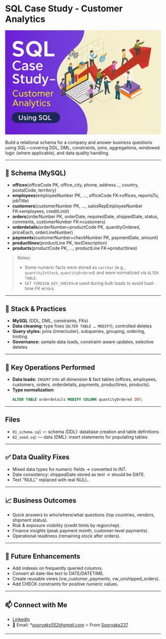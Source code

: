 # SQL Case Study - Customer Analytics

![SQL Case Study - Customer Analytics](https://github.com/Sooryaks237/Sooryaks237.github.io/blob/main/assets/img/portfolio/sql-case-study-customer-analytics.png)

Build a relational schema for a company and answer business questions using SQL—covering DDL, DML, constraints, joins, aggregations, windowed logic (where applicable), and data quality handling.

---

## 🧱 Schema (MySQL)
- **offices**(officeCode PK, office_city, phone, address…, country, postalCode, territory)  
- **employees**(employeeNumber PK, …, officeCode FK→offices, reportsTo, jobTitle)  
- **customers**(customerNumber PK, …, salesRepEmployeeNumber FK→employees, creditLimit)  
- **orders**(orderNumber PK, orderDate, requiredDate, shippedDate, status, comments, customerNumber FK→customers)  
- **orderdetails**(orderNumber+productCode PK, quantityOrdered, priceEach, orderLineNumber)  
- **payments**(customerNumber+checkNumber PK, paymentDate, amount)  
- **productlines**(productLine PK, textDescription)  
- **products**(productCode PK, …, productLine FK→productlines)

> Notes:
> - Some numeric facts were stored as `varchar` (e.g., `quantityInStock`, `quantityOrdered`) and were normalized via `ALTER TABLE`.
> - `SET FOREIGN_KEY_CHECKS=0` used during bulk loads to avoid load-time FK errors.

---

## 🧰 Stack & Practices
- **MySQL** (DDL, DML, constraints, FKs)
- **Data cleaning:** type fixes (`ALTER TABLE … MODIFY`), controlled deletes
- **Query styles:** joins (inner/outer), subqueries, grouping, ordering, limiting
- **Governance:** sample data loads, constraint-aware updates, selective deletes

---

## 🔧 Key Operations Performed
- **Data loads:** `INSERT` into all dimension & fact tables (offices, employees, customers, orders, orderdetails, payments, productlines, products).  
- **Type normalization:**  
  ```sql
  ALTER TABLE orderdetails MODIFY COLUMN quantityOrdered INT;
---

## Files

- `01_schema.sql` — schema (DDL): database creation and table definitions
- `02_seed.sql` — data (DML): insert statements for populating tables

---

## ✅ Data Quality Fixes
- Mixed data types for numeric fields → converted to INT.
- Date consistency: shippedDate stored as text → should be DATE.
- Text “NULL” replaced with real NULL.

---

## 📈 Business Outcomes
- Quick answers to who/where/what questions (top countries, vendors, shipment status).
- Risk & exposure visibility (credit limits by region/rep).
- Finance insights (peak payment month, customer-level payments).
- Operational readiness (remaining stock after orders).

---

## 🚀 Future Enhancements
- Add indexes on frequently queried columns.
- Convert all date-like text to DATE/DATETIME.
- Create reusable views (vw_customer_payments, vw_unshipped_orders).
- Add CHECK constraints for positive numeric values.

---
## 📫 Connect with Me  
- [LinkedIn](https://www.linkedin.com/in/soorya-k-s-/)  
- 📧 Email: **sooryaks552@gmail.com*
⭐️ From [Sooryaks237](https://github.com/Sooryaks237)
---
